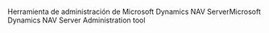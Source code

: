 <span data-ttu-id="40a78-101">Herramienta de administración de Microsoft Dynamics NAV Server</span><span class="sxs-lookup"><span data-stu-id="40a78-101">Microsoft Dynamics NAV Server Administration tool</span></span>